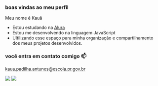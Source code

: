 ### boas vindas ao meu perfil

Meu nome é Kauã 

- Estou estudando na [Alura](https://www.alura.com.br)
- Estou me desenvolvendo na linguagem JavaScript
- Ultilizando esse espaço para minha organização e compartilhamento dos meus projetos desenvolvidos.

### você entra em contato comigo 📫

kaua.padilha.antunes@escola.pr.gov.br

![](https://media.tenor.com/hGe0J89tuW0AAAAC/nod-cat-hyper.gif)
![](https://media.tenor.com/hGe0J89tuW0AAAAC/nod-cat-hyper.gif)


